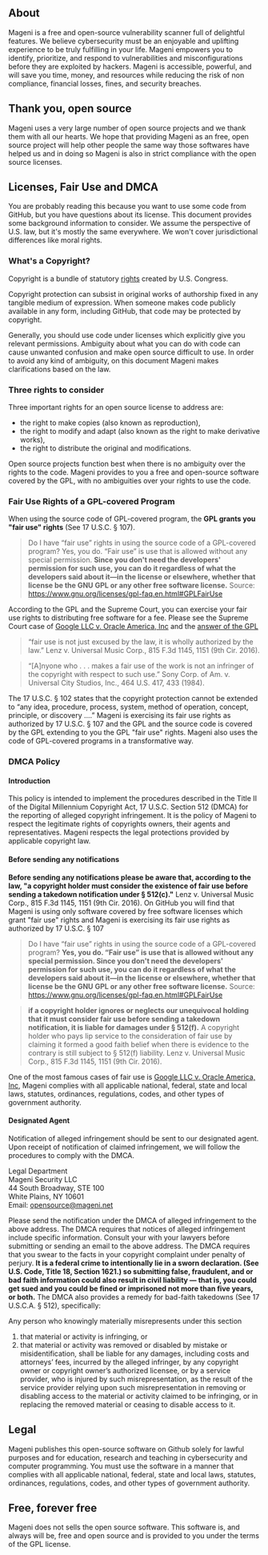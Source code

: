 ## About

Mageni is a free and open-source vulnerability scanner full of delightful features. We believe cybersecurity must be an enjoyable and uplifting experience to be truly fulfilling in your life. Mageni empowers you to identify, prioritize, and respond to vulnerabilities and misconfigurations before they are exploited by hackers. Mageni is accessible, powerful, and will save you time, money, and resources while reducing the risk of non compliance, financial losses, fines, and security breaches.

## Thank you, open source
Mageni uses a very large number of open source projects and we thank them with all our hearts. We hope that providing Mageni as an free, open source project will help other people the same way those softwares have helped us and in doing so Mageni is also in strict compliance with the open source licenses. 

## Licenses, Fair Use and DMCA
You are probably reading this because you want to use some code from GitHub, but you have questions about its license. This document provides some background information to consider. We assume the perspective of U.S. law, but it's mostly the same everywhere. We won't cover jurisdictional differences like moral rights. 

### What's a Copyright?
Copyright is a bundle of statutory <a href="https://www.law.cornell.edu/uscode/text/17/106">rights</a> created by U.S. Congress.

Copyright protection can subsist in original works of authorship fixed in any tangible medium of expression. When someone makes code publicly available in any form, including GitHub, that code may be protected by copyright.

Generally, you should use code under licenses which explicitly give you relevant permissions. Ambiguity about what you can do with code can cause unwanted confusion and make open source difficult to use. In order to avoid any kind of ambiguity, on this document Mageni makes clarifications based on the law.

### Three rights to consider

Three important rights for an open source license to address are:

- the right to make copies (also known as reproduction),
- the right to modify and adapt (also known as the right to make derivative works),
- the right to distribute the original and modifications.

Open source projects function best when there is no ambiguity over the rights to the code. Mageni provides to you a free and open-source software covered by the GPL, with no ambiguities over your rights to use the code.

### Fair Use Rights of a GPL-covered Program
When using the source code of GPL-covered program, the **GPL grants you "fair use" rights** (See 17 U.S.C. § 107). 

> Do I have “fair use” rights in using the source code of a GPL-covered program?
> Yes, you do. “Fair use” is use that is allowed without any special permission. **Since you don't need the developers' permission for such use, you can do 
> it regardless of what the developers said about it—in the license or elsewhere, whether that license be the GNU GPL or any other free software license.**
> Source: <a href="https://www.gnu.org/licenses/gpl-faq.en.html#GPLFairUse">https://www.gnu.org/licenses/gpl-faq.en.html#GPLFairUse</a>

According to the GPL and the Supreme Court, you can exercise your fair use rights to distributing free software for a fee. Please see the Supreme Court case of <a href="https://www.supremecourt.gov/opinions/20pdf/18-956_d18f.pdf">Google LLC v. Oracle America, Inc</a> and the <a href="https://www.gnu.org/licenses/gpl-faq.en.html#DoesTheGPLAllowMoney">answer of the GPL</a> 

> “fair use is not just excused by the law, it is wholly authorized by the law.” Lenz v. Universal Music Corp., 815 F.3d 1145, 1151 (9th Cir. 2016).

> “[A]nyone who . . . makes a fair use of the work is not an infringer of the copyright with respect to such use.” Sony Corp. of Am. v. Universal City Studios, Inc., 464 U.S. 417, 433 (1984).

The 17 U.S.C. § 102 states that the copyright protection cannot be extended to “any idea, procedure, process, system, method of operation, concept, principle, or discovery ....” Mageni is exercising its fair use rights as authorized by 17 U.S.C. § 107 and the GPL and the source code is covered by the GPL extending to you the GPL "fair use" rights. Mageni also uses the code of GPL-covered programs in a transformative way.

### DMCA Policy

#### Introduction

This policy is intended to implement the procedures described in the Title II of the Digital Millennium Copyright Act, 17 U.S.C. Section 512 (DMCA) for the reporting of alleged copyright infringement. It is the policy of Mageni to respect the legitimate rights of copyrights owners, their agents and representatives. Mageni respects the legal protections provided by applicable copyright law. 

#### Before sending any notifications

**Before sending any notifications please be aware that, according to the law, "a copyright holder must consider the existence of fair use before sending a takedown notification under § 512(c)."** Lenz v. Universal Music Corp., 815 F.3d 1145, 1151 (9th Cir. 2016). On GitHub you will find that Mageni is using only software covered by free software licenses which grant "fair use" rights and Mageni is exercising its fair use rights as authorized by 17 U.S.C. § 107

> Do I have “fair use” rights in using the source code of a GPL-covered program?
> **Yes, you do. “Fair use” is use that is allowed without any special permission. Since you don't need the developers' permission for such use, you can do 
> it regardless of what the developers said about it—in the license or elsewhere, whether that license be the GNU GPL or any other free software license.**
> Source: <a href="https://www.gnu.org/licenses/gpl-faq.en.html#GPLFairUse">https://www.gnu.org/licenses/gpl-faq.en.html#GPLFairUse</a>

> **if a copyright holder ignores or neglects our unequivocal holding that it must consider fair use before sending a takedown notification, it is liable for  damages under § 512(f).** A copyright holder who pays  lip service to the consideration of fair use by claiming it formed a good faith belief when there is evidence to the contrary is still subject to §  512(f) liability. Lenz v. Universal Music Corp., 815 F.3d 1145, 1151 (9th Cir. 2016).

One of the most famous cases of fair use is <a href="https://www.supremecourt.gov/opinions/20pdf/18-956_d18f.pdf">Google LLC v. Oracle America, Inc</a>, Mageni complies with all applicable national, federal, state and local laws, statutes, ordinances, regulations, codes, and other types of government authority. 

#### Designated Agent

Notification of alleged infringement should be sent to our designated agent. Upon receipt of notification of claimed infringement, we will follow the procedures to comply with the DMCA.

Legal Department<br />
Mageni Security LLC<br />
44 South Broadway, STE 100<br />
White Plains, NY 10601<br />
Email: opensource@mageni.net

Please send the notification under the DMCA of alleged infringement to the above address. The DMCA requires that notices of alleged infringement include specific information. Consult your with your lawyers before submitting or sending an email to the above address. The DMCA requires that you swear to the facts in your copyright complaint under penalty of perjury. **It is a federal crime to intentionally lie in a sworn declaration. (See U.S. Code, Title 18, Section 1621.) so submitting false, fraudulent, and or bad faith information could also result in civil liability — that is, you could get sued and you could be fined or imprisoned not more than five years, or both.** The DMCA also provides a remedy for bad-faith takedowns (See 17 U.S.C.A. § 512), specifically:

Any person who knowingly materially misrepresents under this section

1. that material or activity is infringing, or
2. that material or activity was removed or disabled by mistake or misidentification, shall be liable for any damages, including costs and attorneys’ fees, incurred by the alleged infringer, by any copyright owner or copyright owner’s authorized licensee, or by a service provider, who is injured by such misrepresentation, as the result of the service provider relying upon such misrepresentation in removing or disabling access to the material or activity claimed to be infringing, or in replacing the removed material or ceasing to disable access to it.

## Legal
Mageni publishes this open-source software on Github solely for lawful purposes and for education, research and teaching in cybersecurity and computer programming. You must use the software in a manner that complies with all applicable national, federal, state and local laws, statutes, ordinances, regulations, codes, and other types of government authority. 

## Free, forever free

Mageni does not sells the open source software. This software is, and always will be, free and open source and is provided to you under the terms of the GPL license.
